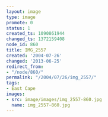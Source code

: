 ```yaml
---
layout: image
type: image
promote: 0
status: 1
created_ts: 1090861944
changed_ts: 1372159408
node_id: 860
title: IMG_2557
created: '2004-07-26'
changed: '2013-06-25'
redirect_from:
- "/node/860/"
permalink: "/2004/07/26/img_2557/"
tags:
- East Cape
images:
- src: image/images/img_2557-860.jpg
  name: img_2557-860.jpg
---
```


